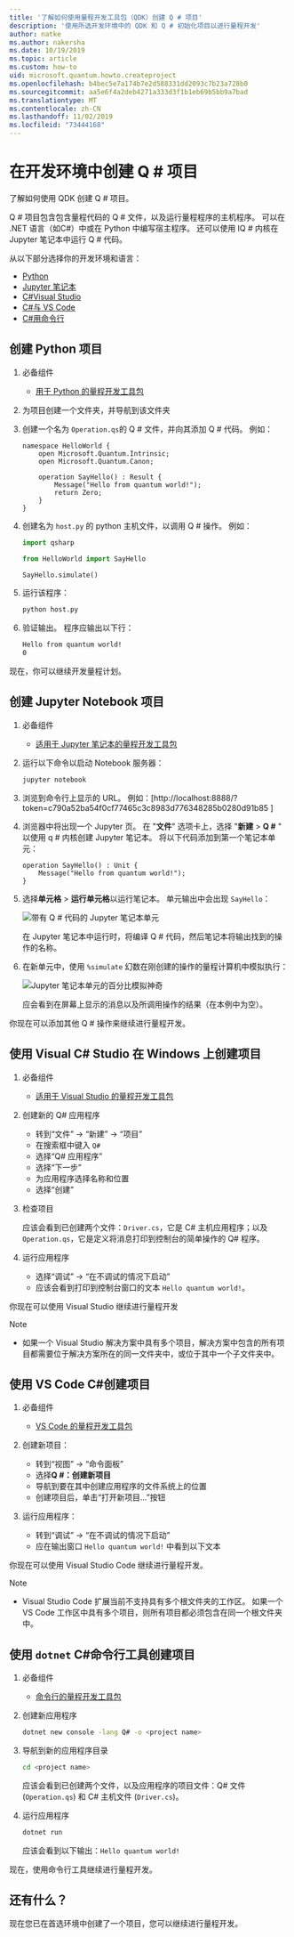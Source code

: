 ```yaml
---
title: '了解如何使用量程开发工具包（QDK）创建 Q # 项目'
description: '使用所选开发环境中的 QDK 和 Q # 初始化项目以进行量程开发'
author: natke
ms.author: nakersha
ms.date: 10/19/2019
ms.topic: article
ms.custom: how-to
uid: microsoft.quantum.howto.createproject
ms.openlocfilehash: b4bec5e7a174b7e2d588331dd2093c7b23a728b0
ms.sourcegitcommit: aa5e6f4a2deb4271a333d3f1b1eb69b5bb9a7bad
ms.translationtype: MT
ms.contentlocale: zh-CN
ms.lasthandoff: 11/02/2019
ms.locfileid: "73444168"
---
```

# <a name="create-a-q-project-in-your-development-environment"></a>在开发环境中创建 Q # 项目

了解如何使用 QDK 创建 Q # 项目。

Q # 项目包含包含量程代码的 Q # 文件，以及运行量程程序的主机程序。 可以在 .NET 语言（如C#）中或在 Python 中编写宿主程序。 还可以使用 IQ # 内核在 Jupyter 笔记本中运行 Q # 代码。

从以下部分选择你的开发环境和语言：

* [Python](#create-a-python-project)
* [Jupyter 笔记本](#create-a-jupyter-notebook-project)
* [C#Visual Studio](#create-a-c-project-on-windows-using-visual-studio)
* [C#与 VS Code](#create-a-c-project-using-vs-code)
* [C#用命令行](#create-a-c-project-using-the-dotnet-command-line-tool)

## <a name="create-a-python-project"></a>创建 Python 项目

1. 必备组件

     * [用于 Python 的量程开发工具包](xref:microsoft.quantum.install#develop-with-python)

1. 为项目创建一个文件夹，并导航到该文件夹

1. 创建一个名为 `Operation.qs`的 Q # 文件，并向其添加 Q # 代码。 例如：

    ```qsharp
    namespace HelloWorld {
        open Microsoft.Quantum.Intrinsic;
        open Microsoft.Quantum.Canon;

        operation SayHello() : Result {
            Message("Hello from quantum world!");
            return Zero;
        }
    }
    ```

1. 创建名为 `host.py` 的 python 主机文件，以调用 Q # 操作。 例如：

    ```python
    import qsharp

    from HelloWorld import SayHello

    SayHello.simulate()
    ```

1. 运行该程序：

    ```bash
    python host.py
    ```

1. 验证输出。 程序应输出以下行：

    ```bash
    Hello from quantum world!
    0
    ```

现在，你可以继续开发量程计划。

## <a name="create-a-jupyter-notebook-project"></a>创建 Jupyter Notebook 项目

1. 必备组件

    * [适用于 Jupyter 笔记本的量程开发工具包](xref:microsoft.quantum.install#develop-with-jupyter-notebooks)

1. 运行以下命令以启动 Notebook 服务器：

    ```bash
    jupyter notebook
    ```

1. 浏览到命令行上显示的 URL。 例如：[http://localhost:8888/?token=c790a52ba54f0cf77465c3c8983d776348285b0280d91b85 ]

1. 浏览器中将出现一个 Jupyter 页。 在 "**文件**" 选项卡上，选择 "**新建** > **Q #** " 以使用 q # 内核创建 Jupyter 笔记本。 将以下代码添加到第一个笔记本单元：

    ```qsharp
    operation SayHello() : Unit {
        Message("Hello from quantum world!");
    }
    ```

1. 选择**单元格** > **运行单元格**以运行笔记本。 单元输出中会出现 `SayHello`：

    ![带有 Q # 代码的 Jupyter 笔记本单元](~/media/install-guide-jupyter.png)

    在 Jupyter 笔记本中运行时，将编译 Q # 代码，然后笔记本将输出找到的操作的名称。

1. 在新单元中，使用 `%simulate` 幻数在刚创建的操作的量程计算机中模拟执行：

    ![Jupyter 笔记本单元的百分比模拟神奇](~/media/install-guide-jupyter-simulate.png)

    应会看到在屏幕上显示的消息以及所调用操作的结果（在本例中为空）。

你现在可以添加其他 Q # 操作来继续进行量程开发。

## <a name="create-a-c-project-on-windows-using-visual-studio"></a>使用 Visual C# Studio 在 Windows 上创建项目

1. 必备组件

    * [适用于 Visual Studio 的量程开发工具包](xref:microsoft.quantum.install#develop-with-c-on-windows-using-visual-studio)

1. 创建新的 Q# 应用程序

    * 转到“文件” -> “新建” -> “项目”
    * 在搜索框中键入 `Q#`
    * 选择“Q# 应用程序”
    * 选择“下一步”
    * 为应用程序选择名称和位置
    * 选择“创建”

1. 检查项目

    应该会看到已创建两个文件：`Driver.cs`，它是 C# 主机应用程序；以及 `Operation.qs`，它是定义将消息打印到控制台的简单操作的 Q# 程序。

1. 运行应用程序

    * 选择“调试” -> “在不调试的情况下启动”
    * 应该会看到打印到控制台窗口的文本 `Hello quantum world!`。

你现在可以使用 Visual Studio 继续进行量程开发

> [!NOTE]
> * 如果一个 Visual Studio 解决方案中具有多个项目，解决方案中包含的所有项目都需要位于解决方案所在的同一文件夹中，或位于其中一个子文件夹中。  

## <a name="create-a-c-project-using-vs-code"></a>使用 VS Code C#创建项目

1. 必备组件

    * [VS Code 的量程开发工具包](xref:microsoft.quantum.install#develop-with-c-using-visual-studio-code)

1. 创建新项目：

    * 转到“视图” -> “命令面板”
    * 选择**Q #：创建新项目**
    * 导航到要在其中创建应用程序的文件系统上的位置
    * 创建项目后，单击“打开新项目...”按钮

1. 运行应用程序：

    * 转到“调试” -> “在不调试的情况下启动”
    * 应在输出窗口 `Hello quantum world!` 中看到以下文本

你现在可以使用 Visual Studio Code 继续进行量程开发。

> [!NOTE]
> * Visual Studio Code 扩展当前不支持具有多个根文件夹的工作区。 如果一个 VS Code 工作区中具有多个项目，则所有项目都必须包含在同一个根文件夹中。

## <a name="create-a-c-project-using-the-dotnet-command-line-tool"></a>使用 `dotnet` C#命令行工具创建项目

1. 必备组件

    * [命令行的量程开发工具包](xref:microsoft.quantum.install#develop-with-c-using-the-dotnet-command-line-tool)

1. 创建新应用程序

    ```bash
    dotnet new console -lang Q# -o <project name>
    ```

1. 导航到新的应用程序目录

    ```bash
    cd <project name>
    ```

    应该会看到已创建两个文件，以及应用程序的项目文件：Q# 文件 (`Operation.qs`) 和 C# 主机文件 (`Driver.cs`)。

1. 运行应用程序

    ```bash
    dotnet run
    ```

    应该会看到以下输出：`Hello quantum world!`

现在，使用命令行工具继续进行量程开发。

## <a name="whats-next"></a>还有什么？

现在您已在首选环境中创建了一个项目，您可以继续进行量程开发。
